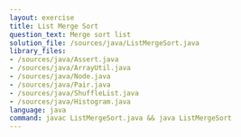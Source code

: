 ```yaml
---
layout: exercise
title: List Merge Sort
question_text: Merge sort list
solution_file: /sources/java/ListMergeSort.java
library_files:
- /sources/java/Assert.java
- /sources/java/ArrayUtil.java
- /sources/java/Node.java
- /sources/java/Pair.java
- /sources/java/ShuffleList.java
- /sources/java/Histogram.java
language: java
command: javac ListMergeSort.java && java ListMergeSort
---
```

